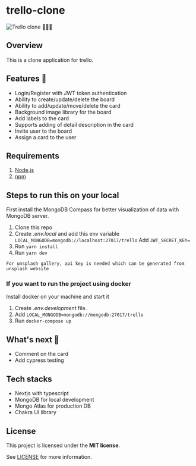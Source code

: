 # trello-clone

![Trello clone](https://github.com/taniyaapatel/Samadhan/tree/Day-18/Day-18/blob/develop/demo.gif) 👨🏻‍💻
## Overview

This is a clone application for trello.

## Features 🤩

- Login/Register with JWT token authentication
- Ability to create/update/delete the board
- Ability to add/update/move/delete the card
- Background image library for the board
- Add labels to the card
- Supports adding of detail description in the card
- Invite user to the board
- Assign a card to the user

## Requirements

1. [Node.js](https://nodejs.org/)
2. [npm](https://www.npmjs.com/)

## Steps to run this on your local

First install the MongoDB Compass for better visualization of data with MongoDB server.

1. Clone this repo
2. Create _.env.local_ and add this env variable `LOCAL_MONGODB=mongodb://localhost:27017/trello`
    Add `JWT_SECRET_KEY=`
3. Run `yarn install`
4. Run `yarn dev`

`For unsplash gallery, api key is needed which can be generated from unsplash website`

### If you want to run the project using docker

Install docker on your machine and start it

1. Create _.env.development_ file.
2. Add `LOCAL_MONGODB=mongodb://mongodb:27017/trello`
3. Run `docker-compose up`

## What's next 🚀

- Comment on the card
- Add cypress testing

## Tech stacks

- Nextjs with typescript
- MongoDB for local development
- Mongo Atlas for production DB
- Chakra UI library

## License

This project is licensed under the **MIT license**.

See [LICENSE](LICENSE) for more information.
